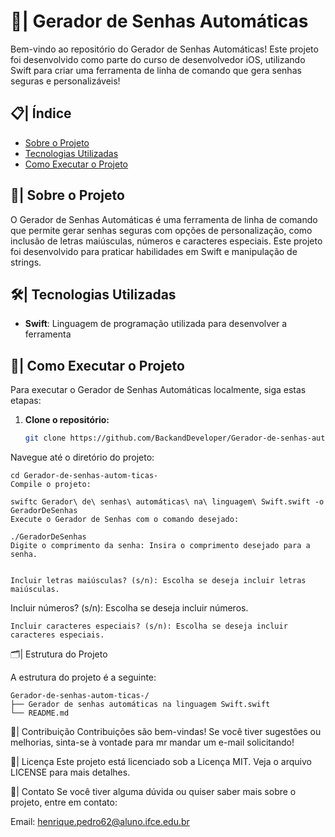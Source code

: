 # 🔐| Gerador de Senhas Automáticas

Bem-vindo ao repositório do Gerador de Senhas Automáticas! Este projeto foi desenvolvido como parte do curso de desenvolvedor iOS, utilizando Swift para criar uma ferramenta de linha de comando que gera senhas seguras e personalizáveis! 

## 📋| Índice

- [Sobre o Projeto](https://github.com/BackandDeveloper/Gerador-de-senhas-autom-ticas-?tab=readme-ov-file#-sobre-o-projeto)
- [Tecnologias Utilizadas](#tecnologias-utilizadas)
- [Como Executar o Projeto](#como-executar-o-projeto)




## 🌟| Sobre o Projeto

O Gerador de Senhas Automáticas é uma ferramenta de linha de comando que permite gerar senhas seguras com opções de personalização, como inclusão de letras maiúsculas, números e caracteres especiais. Este projeto foi desenvolvido para praticar habilidades em Swift e manipulação de strings.

## 🛠️| Tecnologias Utilizadas

- **Swift**: Linguagem de programação utilizada para desenvolver a ferramenta

## 🚀| Como Executar o Projeto

Para executar o Gerador de Senhas Automáticas localmente, siga estas etapas:

1. **Clone o repositório:**
   ```bash
   git clone https://github.com/BackandDeveloper/Gerador-de-senhas-autom-ticas-.git
Navegue até o diretório do projeto:

```
cd Gerador-de-senhas-autom-ticas-
Compile o projeto:
```
```
swiftc Gerador\ de\ senhas\ automáticas\ na\ linguagem\ Swift.swift -o GeradorDeSenhas
Execute o Gerador de Senhas com o comando desejado:
```

```
./GeradorDeSenhas
Digite o comprimento da senha: Insira o comprimento desejado para a senha.

```

```

Incluir letras maiúsculas? (s/n): Escolha se deseja incluir letras maiúsculas.
```
Incluir números? (s/n): Escolha se deseja incluir números.

```
Incluir caracteres especiais? (s/n): Escolha se deseja incluir caracteres especiais.
```

🗂️| Estrutura do Projeto

A estrutura do projeto é a seguinte:

```
Gerador-de-senhas-autom-ticas-/
├── Gerador de senhas automáticas na linguagem Swift.swift
└── README.md
```

👥| Contribuição
Contribuições são bem-vindas! Se você tiver sugestões ou melhorias, sinta-se à vontade para mr mandar um e-mail solicitando!

📄| Licença
Este projeto está licenciado sob a Licença MIT. Veja o arquivo LICENSE para mais detalhes.

📲| Contato
Se você tiver alguma dúvida ou quiser saber mais sobre o projeto, entre em contato:

Email: henrique.pedro62@aluno.ifce.edu.br
